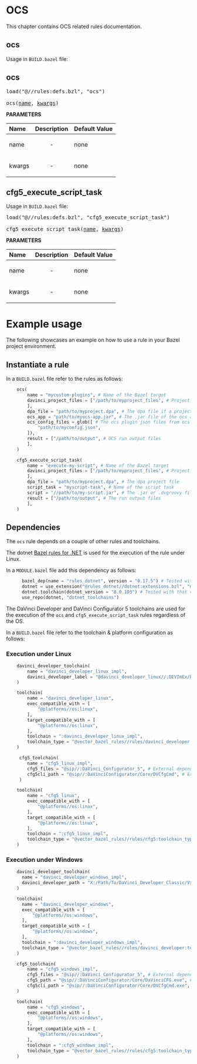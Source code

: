 # OCS
This chapter contains OCS related rules documentation. 

## ocs

Usage in `BUILD.bazel` file:

<a id="ocs"></a>

## ocs

<pre>
load("@//rules:defs.bzl", "ocs")

ocs(<a href="#ocs-name">name</a>, <a href="#ocs-kwargs">kwargs</a>)
</pre>

**PARAMETERS**


| Name  | Description | Default Value |
| :------------- | :------------- | :------------- |
| <a id="ocs-name"></a>name |  <p align="center"> - </p>   |  none |
| <a id="ocs-kwargs"></a>kwargs |  <p align="center"> - </p>   |  none |



<a id="cfg5_execute_script_task"></a>

## cfg5_execute_script_task

Usage in `BUILD.bazel` file:

<pre>
load("@//rules:defs.bzl", "cfg5_execute_script_task")

cfg5_execute_script_task(<a href="#cfg5_execute_script_task-name">name</a>, <a href="#cfg5_execute_script_task-kwargs">kwargs</a>)
</pre>

**PARAMETERS**

| Name  | Description | Default Value |
| :------------- | :------------- | :------------- |
| <a id="cfg5_execute_script_task-name"></a>name |  <p align="center"> - </p>   |  none |
| <a id="cfg5_execute_script_task-kwargs"></a>kwargs |  <p align="center"> - </p>   |  none |


# Example usage

The following showcases an example on how to use a rule in your Bazel project environment.

## Instantiate a rule

In a `BUILD.bazel` file refer to the rules as follows:

```python
    ocs(
        name = "mycustom-plugins", # Name of the Bazel target
        davinci_project_files = ["/path/to/myproject_files", # Project files if a project is modified
        ],
        dpa_file = "path/to/myproject.dpa", # The dpa file if a project is modified and not created
        ocs_app = "path/to/myocs-app.jar", # The .jar file of the ocs app
        ocs_config_files = glob([ # The ocs plugin json files from ocs home directory
            "path/to/myconfig.json",
        ]),
        result = ["/path/to/output", # OCS run output files
        ],
    )
```

```python
    cfg5_execute_script_task(
        name = "execute-my-script", # Name of the Bazel target
        davinci_project_files = ["/path/to/myproject_files", # Project files if a project is modified
        ],
        dpa_file = "path/to/myproject.dpa", # The dpa project file
        script_task = "myscript-task", # Name of the script task
        script = "//path/to/my-script.jar", # The .jar or .dvgroovy file
        result = ["/path/to/output", # The run output files
        ],
    )
```

## Dependencies

The ```ocs``` rule depends on a couple of other rules and toolchains. 

The dotnet [Bazel rules for .NET](https://github.com/bazel-contrib/rules_dotnet/tree/master) is used for the execution of the rule under Linux.

In a ```MODULE.bazel``` file add this dependency as follows:

```python
      bazel_dep(name = "rules_dotnet", version = "0.17.5") # Tested with that version
      dotnet = use_extension("@rules_dotnet//dotnet:extensions.bzl", "dotnet")
      dotnet.toolchain(dotnet_version = "8.0.103") # Tested with that version
      use_repo(dotnet, "dotnet_toolchains")
```

The DaVinci Developer and DaVinci Configurator 5 toolchains are used for the execution of the ```ocs``` and ```cfg5_execute_script_task``` rules regardless of the OS.

In a `BUILD.bazel` file refer to the toolchain & platform configuration as follows:

### Execution under Linux

```python
    davinci_developer_toolchain(
        name = "davinci_developer_linux_impl",
        davinci_developer_label = "@davinci_developer_linux//:DEVImEx/bin/DVImEx", # External dependency to the DaVinci Developer CLI tool
    )

    toolchain(
        name = "davinci_developer_linux",
        exec_compatible_with = [
            "@platforms//os:linux",
        ],
        target_compatible_with = [
            "@platforms//os:linux",
        ],
        toolchain = ":davinci_developer_linux_impl",
        toolchain_type = "@vector_bazel_rules//rules/davinci_developer:toolchain_type",
    )

     cfg5_toolchain(
        name = "cfg5_linux_impl",
        cfg5_files = "@sip//:DaVinci_Configurator_5", # External dependency to the Microsar Classic product
        cfg5cli_path = "@sip//:DaVinciConfigurator/Core/DVCfgCmd", # External dependency to the DaVinci Configurator 5 CLI tool
     )

    toolchain(
        name = "cfg5_linux",
        exec_compatible_with = [
            "@platforms//os:linux",
        ],
        target_compatible_with = [
            "@platforms//os:linux",
        ],
        toolchain = ":cfg5_linux_impl",
        toolchain_type = "@vector_bazel_rules//rules/cfg5:toolchain_type",
    )
```

### Execution under Windows

```python
    davinci_developer_toolchain(
      name = "davinci_developer_windows_impl",
      davinci_developer_path = "X:/Path/To/DaVinci_Developer_Classic/Vx_yz",
    )

    toolchain(
      name = "davinci_developer_windows",
      exec_compatible_with = [
          "@platforms//os:windows",
      ],
      target_compatible_with = [
          "@platforms//os:windows",
      ],
      toolchain = ":davinci_developer_windows_impl",
      toolchain_type = "@vector_bazel_rules//rules/davinci_developer:toolchain_type",
    )

    cfg5_toolchain(
        name = "cfg5_windows_impl",
        cfg5_files = "@sip//:DaVinci_Configurator_5", # External dependency to the Microsar Classic product
        cfg5_path = "@sip//:DaVinciConfigurator/Core/DaVinciCFG.exe", # External dependency to the DaVinci Configurator 5 GUI tool
        cfg5cli_path = "@sip//:DaVinciConfigurator/Core/DVCfgCmd.exe", # External dependency to the DaVinci Configurator 5 CLI tool
    )

    toolchain(
        name = "cfg5_windows",
        exec_compatible_with = [
            "@platforms//os:windows",
        ],
        target_compatible_with = [
            "@platforms//os:windows",
        ],
        toolchain = ":cfg5_windows_impl",
        toolchain_type = "@vector_bazel_rules//rules/cfg5:toolchain_type",
    )
```